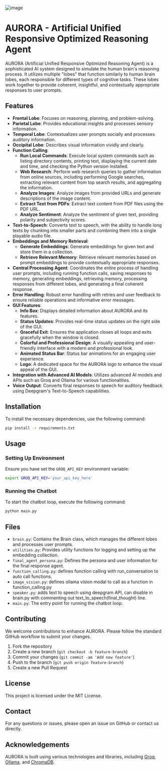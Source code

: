 ![image](https://github.com/Drlordbasil/AURORA/assets/126736516/d3c8aedd-dd4b-4167-8d6d-f1a3c71e7f54)


# AURORA - Artificial Unified Responsive Optimized Reasoning Agent

AURORA (Artificial Unified Responsive Optimized Reasoning Agent) is a sophisticated AI system designed to simulate the human brain's reasoning process. It utilizes multiple "lobes" that function similarly to human brain lobes, each responsible for different types of cognitive tasks. These lobes work together to provide coherent, insightful, and contextually appropriate responses to user prompts.


## Features

- **Frontal Lobe**: Focuses on reasoning, planning, and problem-solving.
- **Parietal Lobe**: Provides educational insights and processes sensory information.
- **Temporal Lobe**: Contextualizes user prompts socially and processes auditory information.
- **Occipital Lobe**: Describes visual information vividly and clearly.
- **Function Calling**:
  - **Run Local Commands**: Execute local system commands such as listing directory contents, printing text, displaying the current date and time, and checking the Python version installed.
  - **Web Research**: Perform web research queries to gather information from online sources, including performing Google searches, extracting relevant content from top search results, and aggregating the information.
  - **Analyze Images**: Analyze images from provided URLs and generate descriptions of the image content.
  - **Extract Text from PDFs**: Extract text content from PDF files using the PDF URL.
  - **Analyze Sentiment**: Analyze the sentiment of given text, providing polarity and subjectivity scores.
- **Text-to-Speech**: Converts text to speech, with the ability to handle long texts by chunking into smaller parts and combining them into a single playable audio file.
- **Embeddings and Memory Retrieval**:
  - **Generate Embeddings**: Generate embeddings for given text and store them in a collection.
  - **Retrieve Relevant Memory**: Retrieve relevant memories based on prompt embeddings to provide contextually appropriate responses.
- **Central Processing Agent**: Coordinates the entire process of handling user prompts, including running function calls, saving responses to memory, generating embeddings, retrieving memory, processing responses from different lobes, and generating a final coherent response.
- **Error Handling**: Robust error handling with retries and user feedback to ensure reliable operations and informative error messages.
- **GUI Features**:
  - **Info Box**: Displays detailed information about AURORA and its features.
  - **Status Updates**: Provides real-time status updates on the right side of the GUI.
  - **Graceful Exit**: Ensures the application closes all loops and exits gracefully when the window is closed.
  - **Colorful and Professional Design**: A visually appealing and user-friendly interface with a modern and professional look.
  - **Animated Status Bar**: Status bar animations for an engaging user experience.
  - **Logo**: A dedicated space for the AURORA logo to enhance the visual appeal of the GUI.
- **Integration with Advanced AI Models**: Utilizes advanced AI models and APIs such as Groq and Ollama for various functionalities.
- **Voice Output**: Converts final responses to speech for auditory feedback using Deepgram's Text-to-Speech capabilities.


## Installation

To install the necessary dependencies, use the following command:

```bash
pip install -r requirements.txt
```

## Usage

### Setting Up Environment

Ensure you have set the `GROQ_API_KEY` environment variable:

```bash
export GROQ_API_KEY='your_api_key_here'
```

### Running the Chatbot

To start the chatbot loop, execute the following command:

```bash
python main.py
```

## Files

- `brain.py`: Contains the Brain class, which manages the different lobes and processes user prompts.
- `utilities.py`: Provides utility functions for logging and setting up the embedding collection.
- `final_agent_persona.py`: Defines the persona and user information for the final response agent.
- `function_calling.py`: defines function calling with run_conversation to auto call functions.
- `image_vision.py`: defines ollama vision modal to call as a function in function_calling.py
- `speaker.py`: adds text to speech using deepgram API, can disable in brain.py with commenting out text_to_speech(final_thought) line.
- `main.py`: The entry point for running the chatbot loop.

## Contributing

We welcome contributions to enhance AURORA. Please follow the standard GitHub workflow to submit your changes.

1. Fork the repository
2. Create a new branch (`git checkout -b feature-branch`)
3. Commit your changes (`git commit -am 'Add new feature'`)
4. Push to the branch (`git push origin feature-branch`)
5. Create a new Pull Request

## License

This project is licensed under the MIT License.

## Contact

For any questions or issues, please open an issue on GitHub or contact us directly.
## Acknowledgements

AURORA is built using various technologies and libraries, including [Groq](https://console.groq.com/docs/models), [Ollama](https://github.com/ollama/ollama), and [ChromaDB](https://github.com/chroma-core/chroma).

